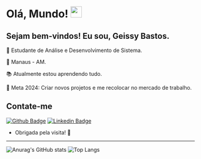 # Olá, Mundo!  <img src=https://github.com/TheDudeThatCode/TheDudeThatCode/blob/master/Assets/Earth.gif width="30">
 

## Sejam bem-vindos! Eu sou, Geissy Bastos.

 

📖 Estudante de Análise e Desenvolvimento de Sistema.

📍 Manaus - AM.

📚 Atualmente estou aprendendo tudo.

📌 Meta 2024: Criar novos projetos e me recolocar no mercado de trabalho.

 

## Contate-me

[![Github Badge](https://img.shields.io/badge/-Github-000?style=flat-square&logo=Github&logoColor=white&link=LINK_GIT)](https://github.com/geissybastoss)
[![Linkedin Badge](https://img.shields.io/badge/-LinkedIn-blue?style=flat-square&logo=Linkedin&logoColor=white&link=LINK_LINKEDIN)](https://www.linkedin.com/in/geissybastos/)

- Obrigada pela visita! 🤝

----------------------------------------------------------------------------------

![Anurag's GitHub stats](https://github-readme-stats.vercel.app/api?username=geissybastoss&show_icons=true&theme=radical)
![Top Langs](https://github-readme-stats.vercel.app/api/top-langs/?username=geissybastoss&layout=compact)

